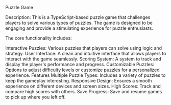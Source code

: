 Puzzle Game

Description:
This is a TypeScript-based puzzle game that challenges players to solve various types of puzzles. The game is designed to be engaging and provide a stimulating experience for puzzle enthusiasts.

The core functionality includes:

Interactive Puzzles: Various puzzles that players can solve using logic and strategy.
User Interface: A clean and intuitive interface that allows players to interact with the game seamlessly.
Scoring System: A system to track and display the player's performance and progress.
Customizable Puzzles: Options to adjust difficulty levels or customize puzzles for a personalized experience.
Features
Multiple Puzzle Types: Includes a variety of puzzles to keep the gameplay interesting.
Responsive Design: Ensures a smooth experience on different devices and screen sizes.
High Scores: Track and compare high scores with others.
Save Progress: Save and resume games to pick up where you left off.
